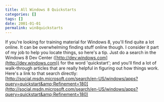 ```yaml
---
title: All Windows 8 Quickstarts
categories: []
tags: []
date: 2001-01-01
permalink: win8quickstarts
---
```


If you're looking for training material for Windows 8, you'll find quite a lot online. It can be overwhelming finding stuff online though. I consider it part of my job to help you locate things, so here's a tip. Just do a search in the Windows 8 Dev Center ([http://dev.windows.com](http://dev.windows.com)) for the word 'quickstart'; and you'll find a lot of walk-through articles that are really helpful in figuring out how things work. Here's a link to that search directly: [http://social.msdn.microsoft.com/search/en-US/windows/apps?query=quickstart&amp;Refinement=180](http://social.msdn.microsoft.com/search/en-US/windows/apps?query=quickstart&amp;Refinement=180)
<!-- more -->
